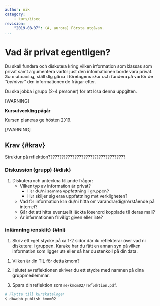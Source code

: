 ```yaml
---
author: nik
category:
    - kurs/itsec
revision:
    "2019-08-07": (A, aurora) Första utgåvan.
...
```

Vad är privat egentligen?
===================================

Du skall fundera och diskutera kring vilken information som klassas som privat samt argumentera varför just den informationen borde vara privat. Som utmaning, ställ dig gärna i företagens skor och fundera på varför de *"behöver"* den informationen de frågar efter.

<!-- Du skriver reflektionen i ett format som kan benämnas "akademiskt format". Det är för att träna på strukturen inför kommande större skrivuppgifter såsom examensjobb. -->

Du ska jobba i grupp (2-4 personer) för att lösa denna uppgiften.

[WARNING]

**Kursutveckling pågår**

Kursen planeras ge hösten 2019.

[/WARNING]

<!--more-->

<!-- Förkunskaper {#forkunskaper}
----------------------- -->

<!-- Du har läst kurslitteraturen och skaffat dig kunskaper om grundläggande färgteori. -->

<!-- Du har din redovisa-sida där du skall skriva din artikel. -->

<!-- Du har tillgång till kommandot `dbwebb` och har möjlighet att publicera rapporten tillsammans med din me-sida på studentservern. -->

<!-- Introduktion {#intro}
-----------------------

Jobba igenom denna introduktion för att förbereda inför uppgiften. -->



Krav {#krav}
-----------------------

Struktur på reflektion???????????????????????????????????

### Diskussion (grupp) {#disk}

1. Diskutera och anteckna följande frågor:
    * Vilken typ av information är privat?
        * Har du/ni samma uppfattning i gruppen?
        * Hur skiljer sig eran uppfattning mot verkligheten?
    * Vad för information kan du/ni hitta om varandra/dig/närstående på internet?
    * Går det att hitta eventuellt läckta lösenord kopplade till deras mail?
    * Är informationen frivilligt given eller inte?



### Inlämning (enskilt) {#inl}

1. Skriv ett eget stycke på ca 1-2 sidor där du reflekterar över vad ni diskuterat i gruppen. Kanske har du fått en annan syn på vilken information som ligger ute eller så har du stenkoll på din data.

<!-- 1. I din egna text, reflektera över om privacy är något du kommer tänka på/argumentera för när du kommer ut i arbetslivet? Varför/varför inte? -->

1. Vilken är din TIL för detta kmom?

1. I slutet av reflektionen skriver du ett stycke med namnen på dina gruppmedlemmar.

1. Spara din reflektion som `me/kmom02/reflektion.pdf`.



```bash
# Flytta till kurskatalogen
$ dbwebb publish kmom02
```
